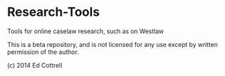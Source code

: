 Research-Tools
==============

Tools for online caselaw research, such as on Westlaw

This is a beta repository, and is not licensed for any use except by written permission of the author.

(c) 2014 Ed Cottrell

